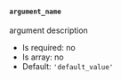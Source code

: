 #### `argument_name`

argument description

* Is required: no
* Is array: no
* Default: `'default_value'`
